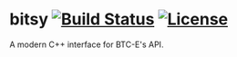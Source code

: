 # bitsy [![Build Status](https://travis-ci.org/skorezore/bitsy.svg?branch=master)](https://travis-ci.org/skorezore/bitsy) [![License](https://img.shields.io/badge/license-MIT-blue.svg?style=flat)](LICENSE)

A modern C++ interface for BTC-E's API.

